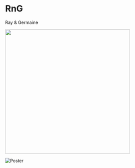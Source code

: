# RnG
Ray &amp; Germaine


<img src="https://i.imgur.com/7dJampU.jpg" width="400px">

![Poster](https://i.imgur.com/7dJampU.jpg)
